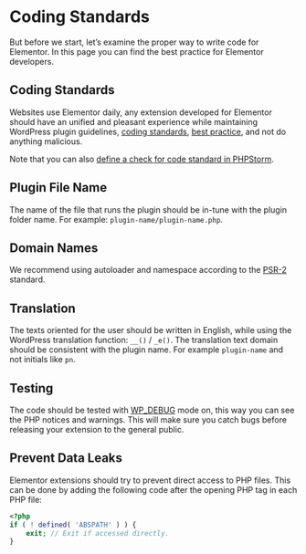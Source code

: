 # Coding Standards

But before we start, let’s examine the proper way to write code for Elementor. In this page you can find the best practice for Elementor developers.

## Coding Standards

Websites use Elementor daily, any extension developed for Elementor should have an unified and pleasant experience while maintaining WordPress plugin guidelines, [coding standards](https://make.wordpress.org/core/handbook/best-practices/coding-standards/), [best practice](https://make.wordpress.org/core/handbook/best-practices/), and not do anything malicious.

Note that you can also [define a check for code standard in PHPStorm](https://kellenmace.com/set-up-php-codesniffer-in-phpstorm-with-wordpress-coding-standards/).

## Plugin File Name

The name of the file that runs the plugin should be in-tune with the plugin folder name. For example: `plugin-name/plugin-name.php`.

## Domain Names

We recommend using autoloader and namespace according to the [PSR-2](http://www.php-fig.org/psr/psr-2/) standard.

## Translation

The texts oriented for the user should be written in English, while using the WordPress translation function: `__()` / `_e()`. The translation text domain should be consistent with the plugin name. For example `plugin-name` and not initials like `pn`.

## Testing

The code should be tested with [WP_DEBUG](https://codex.wordpress.org/Debugging_in_WordPress) mode on, this way you can see the PHP notices and warnings. This will make sure you catch bugs before releasing your extension to the general public.

## Prevent Data Leaks

Elementor extensions should try to prevent direct access to PHP files. This can be done by adding the following code after the opening PHP tag in each PHP file:

```php
<?php
if ( ! defined( 'ABSPATH' ) ) {
	exit; // Exit if accessed directly.
}
```
